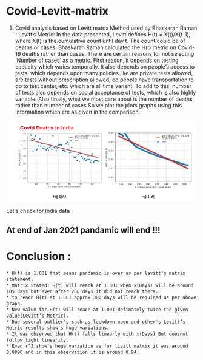 # Covid-Levitt-matrix
1. Covid analysis based on Levitt matrix 
Method used by Bhaskaran Raman :
   Levitt’s Metric: In the data presented, Levitt defines H(t) = X(t)/X(t-1), where X(t) is the cumulative count until day t. The count could be of deaths or cases.
Bhaskaran Raman calculated the H(t) metric on Covid-19 deaths rather than cases. There are certain reasons for not selecting ‘Number of cases’ as a metric. First reason, it depends on testing capacity which varies temporally. It also depends on people’s access to tests, which depends upon many policies like are private tests allowed, are tests without prescription allowed, do people have transportation to go to test center, etc. which are all time variant. To add to this, number of tests also depends on social acceptance of tests, which is also highly variable. Also finally, what we most care about is the number of deaths, rather than number of cases So we plot the plots graphs using this information which are as given in the comparison.

![India](https://github.com/ShrikantNande/Covid-End/blob/main/india.png "Title")

Let's check for India data
## At end of Jan 2021 pandamic will end !!!
# Conclusion :
    * H(t) is 1.001 that means pandamic is over as per lavitt's matrix statement. 
    * Matrix Stated: H(t) will reach at 1.001 when x(Days) will be around 185 days but even after 280 days it did not reach there.
    * to reach H(t) at 1.001 approx 380 days will be required as per above graph. 
    * New value for H(t) will reach at 1.001 definately twice the given value(Levitt’s Metric).
    * Due several outlier's such as lockdown open and other's Levitt’s Metric results show's huge variations.
    * It was observed that H(t) falls linearly with x(Days) But doesnot follow tight linearity.
    * Evan r^2 show's huge variation as for livitt matrix it was around 0.0896 and in this observation it is around 0.94.
